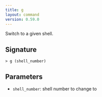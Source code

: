 ```yaml
---
title: g
layout: command
version: 0.59.0
---
```


Switch to a given shell.

## Signature

```> g (shell_number)```

## Parameters

 -  `shell_number`: shell number to change to

